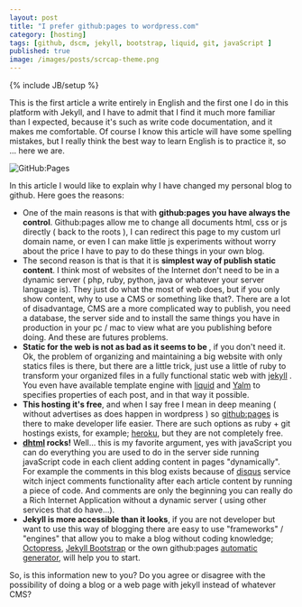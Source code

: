 ```yaml
---
layout: post
title: "I prefer github:pages to wordpress.com"
category: [hosting] 
tags: [github, dscm, jekyll, bootstrap, liquid, git, javaScript ]
published: true
image: /images/posts/scrcap-theme.png
---
```

{% include JB/setup %}
<p>This is the first article a write entirely in English and the first one I do in this platform with Jekyll, and I have to admit that I find it much more familiar than I expected, because it's such as write code documentation, and it makes me comfortable. Of course I know this article will have some spelling mistakes, but I really think the best way to learn English is to practice it, so ... here we are.</p>
<img title="GitHub:Pages" src="{{ BASE_PATH }}/images/posts/scrcap-theme.png" alt="GitHub:Pages"   />

<p>In this article I would like to explain why I have changed my personal blog to github. Here goes the reasons:</p>
<p>
	<ul>
		<li>
			One of the main reasons is that with <strong>github:pages you have always the control</strong>. Github:pages allow me to change all documents html, css or js directly ( back to the roots ), I can redirect this page to my custom url domain name, or even I can make little js experiments without worry about the price I have to pay to do these things in your own blog. 
		</li>
		<li>
			The second reason is that is that it is <strong>simplest way of publish static content</strong>. I think most of websites of the Internet don't need to be in a dynamic server ( php, ruby, python, java or whatever your server language is). They just do what the most of web does, but if you only show content, why to use a CMS or something like that?. There are a lot of disadvantage, CMS are a more complicated way to publish, you need a database, the server side and to install the same things you have in production in your pc / mac to view what are you publishing before doing. And these are futures problems.
		</li>
		<li>
		  	<strong>Static for the web is not as bad as it seems to be </strong>, if you don't need it. Ok, the problem of organizing and maintaining a big website with only statics files is there, but there are a little trick, just use a little of ruby to transform your organized files in a fully functional static web with <a href="http://jekyllrb.com" target="_blank">jekyll</a> . You even have available template engine with <a href="http://liquidmarkup.org" target="_blank">liquid</a> and <a href="http://yaml.org" target="_blank">Yalm</a> to specifies properties of each post, and in that way it possible.
		</li>
		<li>
			<strong>This hosting it's free</strong>, and when I say free I mean in deep meaning ( without advertises as does happen in wordpress ) so <a href="http://pages.github.com/" taget="_blankw">github:pages</a> is there to make developer life easier. There are such options as ruby + git hostings exists, for example; <a href="http://www.heroku.com" target="_blank">heroku</a>, but they are not completely free.
		</li>
		<li>
			<strong><a href="http://en.wikipedia.org/wiki/Dynamic_HTML" target="_blank">dhtml</a> rocks!</strong> Well... this is my favorite argument, yes with javaScript you can do everything you are used to do in the server side running javaScript code in each client adding content in pages "dynamically". For example the comments in this blog exists because of <a href="http://disqus.com/" target="_blank">disqus</a> service witch inject comments functionality after each article content by running a piece of code. And comments are only the beginning you can really do a Rich Internet Application without a dynamic server ( using other services that do have...).
		</li>
		<li>
			<strong>Jekyll is more accessible than it looks</strong>, if you are not developer but want to use this way of blogging there are easy to use "frameworks" / "engines" that allow you to make a blog without coding knowledge; <a href="http://octopress.org" target="_blank">Octopress</a>, <a href="http://jekyllbootstrap.com" target="_blank">Jekyll Bootstrap</a> or the own github:pages <a href="https://help.github.com/articles/creating-pages-with-the-automatic-generator" target="_blank">automatic generator</a>, will help you to start.
		</li>
	</ul>
</p>
<p>So, is this information new to you? Do you agree or disagree with the possibility of doing a blog or a web page with jekyll instead of whatever CMS?</p>
